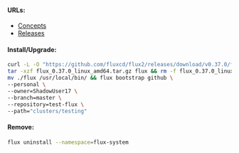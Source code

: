 #### URLs:
- [Concepts](https://fluxcd.io/flux/concepts/)
- [Releases](https://github.com/fluxcd/flux2/releases)

#### Install/Upgrade:
```bash
curl -L -O "https://github.com/fluxcd/flux2/releases/download/v0.37.0/flux_0.37.0_linux_amd64.tar.gz" && \
tar -xzf flux_0.37.0_linux_amd64.tar.gz flux && rm -f flux_0.37.0_linux_amd64.tar.gz && \
mv ./flux /usr/local/bin/ && flux bootstrap github \
--personal \
--owner=ShadowUser17 \
--branch=master \
--repository=test-flux \
--path="clusters/testing"
```

#### Remove:
```bash
flux uninstall --namespace=flux-system
```
